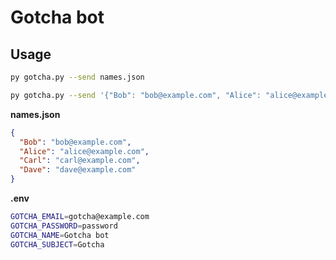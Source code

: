 # Gotcha bot

## Usage
```bash
py gotcha.py --send names.json
```
```bash
py gotcha.py --send '{"Bob": "bob@example.com", "Alice": "alice@example.com"}'
```

**names.json**
```json
{
  "Bob": "bob@example.com",
  "Alice": "alice@example.com",
  "Carl": "carl@example.com",
  "Dave": "dave@example.com"
}
```

**.env**
```bash
GOTCHA_EMAIL=gotcha@example.com
GOTCHA_PASSWORD=password
GOTCHA_NAME=Gotcha bot
GOTCHA_SUBJECT=Gotcha
```
